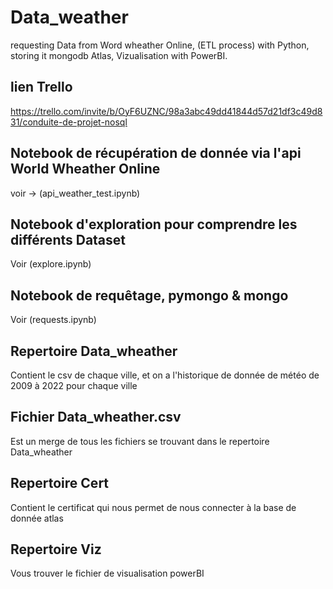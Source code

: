# Data_weather
requesting Data from Word wheather Online, (ETL process) with Python, storing it mongodb Atlas, Vizualisation with PowerBI.

## lien Trello
https://trello.com/invite/b/OyF6UZNC/98a3abc49dd41844d57d21df3c49d831/conduite-de-projet-nosql

## Notebook de récupération de donnée via l'api World Wheather Online

voir -> (api_weather_test.ipynb)

## Notebook d'exploration pour comprendre les différents Dataset

Voir (explore.ipynb)

## Notebook de requêtage, pymongo & mongo

Voir (requests.ipynb)

## Repertoire Data_wheather
Contient le csv de chaque ville, et on a l'historique de donnée de météo de 2009 à 2022 pour chaque ville

## Fichier Data_wheather.csv 
Est un merge de tous les fichiers se trouvant dans le repertoire Data_wheather

## Repertoire Cert
Contient le certificat qui nous permet de nous connecter à la base de donnée atlas

## Repertoire Viz
Vous trouver le fichier de visualisation powerBI
